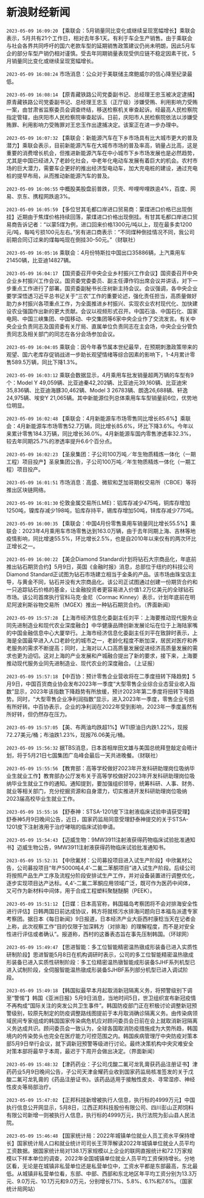 # 新浪财经新闻
`2023-05-09 16:09:20` 【乘联会：5月销量同比变化或继续呈现宽幅增长】乘联会表示，5月共有21个工作日，相对去年多1天。有利于车企生产销售。由于乘联会与社会各界共同呼吁的国六老款车型的延期销售政策建议仍尚未明朗，因此5月车企的部分车型产销仍相对谨慎。受去年同期销量表现受供应链不稳定因素干扰，5月销量同比变化或继续呈现宽幅增长。

`2023-05-09 16:08:24` 市场消息：公众对于美联储主席鲍威尔的信心降至纪录最低。

`2023-05-09 16:08:14` 【原青藏铁路公司党委副书记、总经理王忠玉被决定逮捕】原青藏铁路公司党委副书记、总经理王忠玉（正厅级）涉嫌受贿、利用影响力受贿一案，由甘肃省监察委员会调查终结，移送检察机关审查起诉。经最高人民检察院指定管辖，由庆阳市人民检察院审查起诉。日前，庆阳市人民检察院依法以涉嫌受贿罪、利用影响力受贿罪对王忠玉作出逮捕决定。该案正在进一步办理中。

`2023-05-09 16:07:32` 【乘联会：新能源汽车在下乡市场具有比大城市更大的普及潜力】乘联会表示，目前新能源汽车在大城市市场的普及率高，销量占比高，这是重要的消费增长机会，但推进新能源汽车在中小城市下乡市场发展也是必然趋势，尤其是中国已经进入了老龄化社会，中老年化电动车发展有着巨大的机会。农村市场的巨大潜力，需要车企更好的推出经济型电动车，加大充电桩的建设，通过充电桩的提早布局，从而推动新能源汽车的普及。

`2023-05-09 16:06:55` 中概股美股盘前普跌，贝壳、哔哩哔哩跌逾4%，百度、网易、京东、携程网跌逾3%。

`2023-05-09 16:05:59` 【多位甘其毛都口岸进口贸易商：蒙煤进口价格已出现倒挂】近期由于焦煤价格持续回落，蒙煤进口价格出现倒挂。有甘其毛都口岸进口贸易商告诉记者：“以蒙5煤为例，进口回来价格1300元/吨以上，现在最多卖1200元/吨，每吨亏损100元左右。”另有进口商表示：“不同煤种倒挂情况不同，我公司前期合同订过来的煤每吨现在倒挂30-50元。”（财联社）

`2023-05-09 16:05:16` 乘联会：4月份特斯拉中国出口35886辆，上汽乘用车21450辆，比亚迪14827辆。

`2023-05-09 16:04:17` 【国资委召开中央企业乡村振兴工作会议】国资委召开中央企业乡村振兴工作会议。国资委党委委员、副主任谭作钧出席会议并讲话，对下一步重点工作进行了部署。国资委副秘书长庄树新主持会议。会议强调，各中央企业要学深悟透习近平总书记关于“三农”工作的重要论述，强化责任担当，高质量做好助力乡村振兴各项重点工作，为全面推进乡村振兴、实现农业农村现代化、加快建设农业强国作出新的更大贡献。会议以视频形式召开。中国石油、中国石化、国家电网、中国三峡集团、中国移动、中交集团等6家中央企业作了交流发言。有关中央企业负责同志及国资委有关厅局、直属单位负责同志在主会场，中央企业分管负责同志及相关部门的同志在各分会场参加会议。

`2023-05-09 16:04:05` 乘联会：因今年春节属本世纪最早，在预期刺激政策带来的观望、国六老库存促销战进一步助长观望情绪等综合因素的影响下，1-4月累计零售589.5万辆，同比下降1.3%。

`2023-05-09 16:03:12` 乘联会数据显示，4月乘用车批发销量超两万辆的车型有9个：Model Y 49,059辆、比亚迪秦42,202辆、比亚迪元39,160辆、比亚迪宋35,836辆、比亚迪海豚30,462辆、Model 3 26783辆、朗逸26,688辆、轩逸24,975辆、埃安Y 21,065辆。其中新能源位列总体乘用车车型销量前6位，优势地位明显。

`2023-05-09 16:02:48` 【乘联会：4月新能源车市场零售同比增长85.6%】乘联会：4月新能源车市场零售52.7万辆，同比增长85.6%，环比下降3.6%。今年以来累计零售184.3万辆，同比增长36.0%。4月新能源车国内零售渗透率32.3%，较去年同期25.7%的渗透率提升6.6个百分点。

`2023-05-09 16:02:23` 【圣泉集团：子公司100万吨／年生物质精炼一体化（一期工程）项目投产】圣泉集团公告，子公司100万吨／年生物质精炼一体化（一期工程）项目投产。

`2023-05-09 16:01:51` 市场消息：高盛、微软和芝加哥期权交易所（CBOE）等将推出区块链网络。

`2023-05-09 16:01:30` 伦敦金属交易所(LME)：铝库存减少475吨，铜库存增加1250吨，镍库存减少198吨，铅库存持平，锡库存增加50吨，锌库存减少775吨。

`2023-05-09 16:00:35` 【乘联会：中国4月份零售乘用车销量同比增长55.5%】乘联会：2023年4月乘用车市场零售达到163.0万辆，由于去年同期上海、吉林等地疫情影响，同比增速55.5%，环比增长2.5%，也是自2010年以来仅有的两次环比正增长之一。

`2023-05-09 16:00:22` 【美企Diamond Standard计划将钻石大宗商品化，年底前推出钻石期货合约】5月9日，英国《金融时报》消息，总部位于纽约的科技公司Diamond Standard正试图为钻石市场建立相当于金条的产品。该市场由珠宝店主导，与黄金不同，钻石并没有大宗商品化。该公司正试图通过创建一份期货合约和一只追踪钻石价格的基金，让金融投资者更容易进入价值1.2万亿美元的全球钻石市场。该公司首席执行官科马克·金尼（Cormac Kinney）表示，计划年底前在明尼阿波利斯谷物交易所（MGEX）推出一种钻石期货合约。（界面新闻）

`2023-05-09 15:57:28` 【上海市经济信息化委副主任刘平：上海要推动现代服务业同先进制造业和现代农业深度融合】中华健康品牌创新发展论坛在位于上海陆家嘴的中国金融信息中心大厦举行。上海市经济信息化委副主任刘平在致辞时表示，上海是全国最早进入人口老龄化的城市之一，老龄化程度不断加深，居民对医疗和养老服务的需求不断提高；同时，上海对以人口高质量发展促进经济高质量发展的需求也更为迫切。这对上海的产业发展和产城融合提出了新的要求，接下来，上海要推动现代服务业同先进制造业、现代农业的深度融合。（上证报）

`2023-05-09 15:57:18` 【中百协：预计零售企业营收将在二季度扭转下降趋势】5月9日，中国百货商业协会发布2023年一季度“大型零售企业综合业态营业收入指数”显示，2023年该指数下降趋势有所放缓，预计2023年第二季度将扭转下降趋势。同时，“大型零售企业净利润指数”显示，进入2023年一季度，零售企业亏损有所好转。中百协表示，企业的净利润在2022年受到影响，2023年一季度虽然有所好转，但仍然存在压力。

`2023-05-09 15:57:05` 【美、布两油均跌超1%】WTI原油日内跌1.22%，现报72.27美元/桶；布油跌1.23%，现报76.06美元/桶。

`2023-05-09 15:56:32` 据TBS消息，日本首相岸田文雄与美国总统拜登敲定会晤计划，将于5月21日七国集团广岛峰会最后一天共进晚餐。（财联社）

`2023-05-09 15:55:56` 【教育部：高等学校做好2023年开发科研助理岗位吸纳毕业生就业工作】教育部办公厅发布关于高等学校做好2023年开发科研助理岗位吸纳毕业生就业工作的通知。通知提到，要加强组织领导，统筹科研、人事、财务、就业等相关部门，充分挖掘资源和自身潜力，切实推进开发科研助理岗位吸纳2023届高校毕业生就业工作。

`2023-05-09 15:55:16` 【舒泰神：STSA-1201皮下注射液临床试验申请获受理】舒泰神5月9日晚间公告，近日，国家药监局同意受理舒泰神提交的关于STSA-1201皮下注射液用于治疗哮喘的临床试验申请。

`2023-05-09 15:54:43` 【迈威生物：9MW3911注射液获得药物临床试验批准通知书】迈威生物公告，9MW3911注射液获得药物临床试验批准通知书。

`2023-05-09 15:52:31` 【中欣氟材：公司募投项目进入试生产阶段】中欣氟材公告，公司募投项目“年产5000吨4,4’-二氟二苯酮项目”进入试生产阶段。后续公司将按照产品生产工序及流程分阶段安排试生产工作，并对设备装置进行调整优化，逐步实现项目达产达标。4,4’-二氟二苯酮应用领域广泛，既可作为医药中间体，又可作为新材料中间体，用于合成工程塑料聚醚醚酮（PEEK）。

`2023-05-09 15:51:12` 【日媒：日本高官称，韩国福岛考察团将不会对排海安全性进行评估】日韩两国日前达成协议，韩方将就核污水排海问题向日本福岛派遣专家考察团。据日本《每日新闻》9日报道，日本经济产业大臣西村康稔当天在记者会上称，此次视察工作“目的仅限于加深韩方（对排海）的理解程度，而不是对安全性进行评估或者确认”。报道称，西村的这番表态旨在事先压制韩国。（环球网）

`2023-05-09 15:49:47` 【思进智能：多工位智能精密温热镦成形装备已进入实质性研制阶段】思进智能5月8日在机构调研时表示，公司的多工位智能精密温热镦成形装备已进入实质性研制阶段：多工位精密温热镦智能成形装备SJHF系列机型已进入试制阶段，全伺服智能温热镦成形装备SJHBF系列部分机型已进入调试阶段。

`2023-05-09 15:49:18` 【韩国拟最早本月起取消新冠隔离义务，将预警级别下调至“警惕”】韩国《亚洲日报》5月9日消息，当地时间5日，世卫组织宣布新冠疫情不再构成“国际关注的突发公共卫生事件”。韩国防疫部门正在积极讨论调整新冠预警级别，较原先制定的防疫调整路线图提前于本月取消确诊隔离义务。由传染病领域民间专家组成的韩国国家传染病危机应对顾问委员会日前在会上就取消新冠隔离义务达成共识。顾问委员会一致认为，全球各国取消防疫措施成为大势所趋，韩国境内的传染势头也完全在医疗能力可控范围之内。韩国疾病管理厅中央防疫对策本部5月9日举行会议，就下调新冠预警等级进行讨论。最终决策机构中央灾难安全对策本部将最早于本周，最迟于下周开会做出决定。（界面新闻）

`2023-05-09 15:48:32` 【津药药业：子公司戊酸二氟可龙乳膏获药品注册证书】津药药业5月9日晚间公告，子公司天津金耀药业收到国家药监局核准签发的关于戊酸二氟可龙乳膏的《药品注册证书》。该药品适用于接触性皮炎、寻常湿疹、神经性皮炎等局部治疗。

`2023-05-09 15:47:02` 【正邦科技新增被执行人信息，执行标的4999万元】中国执行信息公开网显示，5月8日，江西正邦科技股份有限公司、四川彭山正邦饲料有限公司新增一则被执行人信息，执行标的4999万元，执行法院为彭山县人民法院。

`2023-05-09 15:46:48` 【国家统计局：2022年城镇单位就业人员工资水平保持增长】国家统计局人口和就业统计司司长王萍萍解读2022年城镇单位就业人员平均工资数据。据国家统计局对138.1万家规模以上企业的联网直报统计和72.1万家规模以下样本单位的调查，2022年全国城镇单位就业人员平均工资保持增长。分地区看，无论是在城镇非私营单位还是私营单位中，工资水平都是东部最高，东北最低。从城镇非私营单位看，东部、中部、西部和东北地区年平均工资分别为13.3万元、9.0万元、10.1万元和9.0万元，分别增长7.1%、5.8%、6.1%和7.6%。（国家统计局网站）

